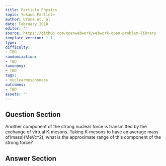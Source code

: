 ```yaml
---
title: Particle Physics
topic: Yukawa Particle
author: Urone et. al
date: February 2018
editor: ''
source: https://github.com/openwebwork/webwork-open-problem-library
template_version: 1.1
type: ''
difficulty:
- TBD
randomization:
- TBD
taxonomy:
- TBD
tags:
- nuclearmesonsmass
outcomes:
- TBD
assets: ''
---
```


## Question Section 

Another component of the strong nuclear force is transmitted by the exchange of
virtual K-mesons. Taking K-mesons to have an average mass of(mass)(MeVc^2), what is the approximate range of this component of the strong force?



## Answer Section

